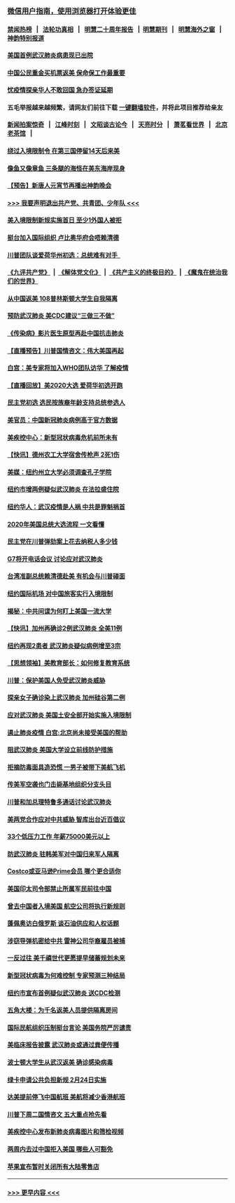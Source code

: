 ### [微信用户指南，使用浏览器打开体验更佳](https://github.com/gfw-breaker/banned-news1/blob/master/indexes/wechat-guide.md?t=0)
#### [禁闻热榜](热点新闻.md?t=0)  &nbsp;&nbsp;|&nbsp;&nbsp; [法轮功真相](https://github.com/gfw-breaker/truth/blob/master/README.md?t=0) &nbsp;&nbsp;|&nbsp;&nbsp; [明慧二十周年报告](https://github.com/gfw-breaker/mh-reports/blob/master/README.md?t=0) &nbsp;&nbsp;|&nbsp;&nbsp;[明慧期刊](https://github.com/gfw-breaker/mh-qikan) &nbsp;&nbsp;|&nbsp;&nbsp; [明慧海外之窗](https://github.com/gfw-breaker/mh-news/blob/master/README.md?t=0) &nbsp;&nbsp;|&nbsp;&nbsp; [神韵特别报道](https://github.com/gfw-breaker/mh-news/blob/master/shenyun.md?t=0)
#### [美国首例武汉肺炎病患现已出院](../pages/nsc412/n11842740.md?t=02041911) 
#### [中国公民重金买机票返美  保命保工作最重要](../pages/nsc412/n11843282.md?t=02041911) 
#### [忧疫情探亲华人不敢回国  急办签证延期](../pages/nsc412/n11843344.md?t=02041911) 
#### 五毛举报越来越频繁，请网友们前往下载 [一键翻墙软件](https://github.com/gfw-breaker/ssr-accounts)，并将此项目推荐给亲友
#### [新闻拍案惊奇](https://github.com/gfw-breaker/banned-news1/blob/master/pages/link4.md) &nbsp;&nbsp;|&nbsp;&nbsp; [江峰时刻](https://github.com/gfw-breaker/banned-news1/blob/master/pages/link4.md) &nbsp;&nbsp;|&nbsp;&nbsp; [文昭谈古论今](https://github.com/gfw-breaker/banned-news1/blob/master/pages/link4.md) &nbsp;&nbsp;|&nbsp;&nbsp; [天亮时分](https://github.com/gfw-breaker/banned-news1/blob/master/pages/link4.md) &nbsp;&nbsp;|&nbsp;&nbsp; [萧茗看世界](https://github.com/gfw-breaker/banned-news1/blob/master/pages/link4.md) &nbsp;&nbsp;|&nbsp;&nbsp; [北京老茶馆](https://github.com/gfw-breaker/banned-news1/blob/master/pages/link4.md) &nbsp;&nbsp;|&nbsp;&nbsp; 
#### [绕过入境限制令  在第三国停留14天后来美](../pages/nsc412/n11843341.md?t=02041911) 
#### [像鱼又像章鱼 三条腿的海怪在美东海岸现身](../pages/nsc412/n11843092.md?t=02041911) 
#### [【预告】新唐人元宵节再播出神韵晚会](../pages/nsc412/n11843192.md?t=02041911) 
#### [>>> 我要声明退出共产党、共青团、少年队 <<<](https://github.com/begood0513/goodnews/blob/master/quit/letter.md) 
#### [美入境限制新规实施首日 至少1外国人被拒](../pages/nsc412/n11843058.md?t=02041911) 
#### [挺台加入国际组织 卢比奥华府会唔赖清德](../pages/nsc412/n11843023.md?t=02041911) 
#### [川普团队谈爱荷华州初选：总统难有对手  ](../pages/nsc412/n11842867.md?t=02041911) 
#### [《九评共产党》](https://github.com/begood0513/9ping.md/blob/master/README.md) &nbsp;|&nbsp; [《解体党文化》](../../../../jtdwh.md/blob/master/README.md)  &nbsp;|&nbsp; [《共产主义的终极目的》](../../../../gczydzjmd.md/blob/master/README.md) &nbsp;|&nbsp; [《魔鬼在统治我们的世界》](../../../../mgztzwmdsj.md/blob/master/README.md) 
#### [从中国返美 108普林斯顿大学生自我隔离](../pages/nsc412/n11842714.md?t=02041911) 
#### [预防武汉肺炎 美CDC建议“三做三不做”](../pages/nsc412/n11842700.md?t=02041911) 
#### [《传染病》影片医生原型再赴中国抗击肺炎](../pages/nsc412/n11842626.md?t=02041911) 
#### [【直播预告】川普国情咨文：伟大美国再起](../pages/nsc412/n11842079.md?t=02041911) 
#### [白宫：美专家将加入WHO团队访华 了解疫情](../pages/nsc412/n11842198.md?t=02041911) 
#### [【直播回放】美2020大选 爱荷华初选开跑](../pages/nsc412/n11841820.md?t=02041911) 
#### [民主党初选 选民按族裔年龄支持总统参选人](../pages/nsc412/n11842239.md?t=02041911) 
#### [美官员：中国新冠肺炎病例高于官方数据](../pages/nsc412/n11842452.md?t=02041911) 
#### [美疾控中心：新型冠状病毒危机前所未有](../pages/nsc412/n11842406.md?t=02041911) 
#### [【快讯】德州农工大学宿舍传枪声 2死1伤](../pages/nsc412/n11842279.md?t=02041911) 
#### [美媒：纽约州立大学必须调查孔子学院](../pages/nsc412/n11840637.md?t=02041911) 
#### [纽约市增两例疑似武汉肺炎 在法拉盛住院](../pages/nsc412/n11840625.md?t=02041911) 
#### [纽约华人：武汉疫情是人祸 中共是罪魁祸首](../pages/nsc412/n11840631.md?t=02041911) 
#### [2020年美国总统大选流程 一文看懂](../pages/nsc412/n11842056.md?t=02041911) 
#### [民主党在川普弹劾案上花去纳税人多少钱](../pages/nsc412/n11841941.md?t=02041911) 
#### [G7将开电话会议 讨论应对武汉肺炎](../pages/nsc412/n11841658.md?t=02041911) 
#### [台湾准副总统赖清德赴美 有机会与川普碰面](../pages/nsc412/n11841332.md?t=02041911) 
#### [纽约国际机场  对中国旅客实行入境限制](../pages/nsc412/n11840619.md?t=02041911) 
#### [揭秘：中共间谍为何盯上美国一流大学](../pages/nsc412/n11840270.md?t=02041911) 
#### [【快讯】加州再确诊2例武汉肺炎 全美11例](../pages/nsc412/n11840339.md?t=02041911) 
#### [纽约再现2患者 武汉肺炎疑似病例增至3宗](../pages/nsc412/n11840010.md?t=02041911) 
#### [【思想领袖】美教育部长：如何修复教育系统](../pages/nsc412/n11690865.md?t=02041911) 
#### [川普：保护美国人免受武汉肺炎威胁](../pages/nsc412/n11839718.md?t=02041911) 
#### [探亲女子确诊染上武汉肺炎 加州硅谷第二例](../pages/nsc412/n11839784.md?t=02041911) 
#### [应对武汉肺炎 美国土安全部开始实施入境限制](../pages/nsc412/n11839729.md?t=02041911) 
#### [遏止肺炎疫情 白宫:北京尚未接受美国的帮助](../pages/nsc412/n11839660.md?t=02041911) 
#### [阻武汉肺炎 美国大学设立前线防护措施](../pages/nsc412/n11839479.md?t=02041911) 
#### [拒摘防毒面具造恐慌 一男子被带下美航飞机](../pages/nsc412/n11839455.md?t=02041911) 
#### [传美军空袭也门击毙基地组织分支头目](../pages/nsc412/n11839210.md?t=02041911) 
#### [川普和加总理特鲁多通话讨论武汉肺炎](../pages/nsc412/n11839128.md?t=02041911) 
#### [美两党合作应对中共威胁 智库出台近百倡议](../pages/nsc412/n11838437.md?t=02041911) 
#### [33个低压力工作 年薪75000美元以上](../pages/nsc412/n11834441.md?t=02041911) 
#### [防武汉肺炎 驻韩美军对中国归来军人隔离](../pages/nsc412/n11838970.md?t=02041911) 
#### [Costco或亚马逊Prime会员 哪个更合适你](../pages/nsc412/n11834459.md?t=02041911) 
#### [美国印太司令部禁止所属军民前往中国](../pages/nsc412/n11838418.md?t=02041911) 
#### [曾去中国者入境美国 航空公司将执行新规则](../pages/nsc412/n11838375.md?t=02041911) 
#### [蓬佩奥访白俄罗斯 谈石油供应和人权话题](../pages/nsc412/n11838242.md?t=02041911) 
#### [涉窃导弹机密给中共 雷神公司华裔雇员被捕](../pages/nsc412/n11838129.md?t=02041911) 
#### [一反过往 美千禧世代更愿提早储蓄规划未来](../pages/nsc412/n11837601.md?t=02041911) 
#### [新型冠状病毒为何难控制 专家预测三种结局](../pages/nsc412/n11838002.md?t=02041911) 
#### [纽约市宣布首例疑似武汉肺炎 送CDC检测](../pages/nsc412/n11837852.md?t=02041911) 
#### [五角大楼：为千名返美人员提供隔离房间](../pages/nsc412/n11837831.md?t=02041911) 
#### [国际民航组织压制挺台言论 美国务院严厉谴责](../pages/nsc412/n11837791.md?t=02041911) 
#### [美临床报告披露 武汉肺炎或通过粪便传播](../pages/nsc412/n11837626.md?t=02041911) 
#### [波士顿大学生从武汉返美 确诊感染病毒](../pages/nsc412/n11837580.md?t=02041911) 
#### [绿卡申请公共负担新规 2月24日实施](../pages/nsc412/n11836634.md?t=02041911) 
#### [达美提前停飞中国航班 美航将减少香港航班](../pages/nsc412/n11837649.md?t=02041911) 
#### [川普下周二国情咨文 五大重点抢先看](../pages/nsc412/n11837512.md?t=02041911) 
#### [美疾控中心发布新肺炎病毒图片和筛检视频](../pages/nsc412/n11837491.md?t=02041911) 
#### [两周内去过中国拒入美国 哪些人可豁免](../pages/nsc412/n11837400.md?t=02041911) 
#### [苹果宣布暂时关闭所有大陆零售店](../pages/nsc412/n11837097.md?t=02041911) 

----
#### [ >>> 更早内容 <<< ](../indexes/nsc412-earlier.md)

